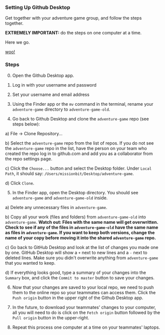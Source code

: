 ### Setting Up Github Desktop

Get together with your adventure game group, and follow the steps together.

__EXTREMELY IMPORTANT:__ do the steps on one computer at a time.

Here we go.

[woo!](https://media.giphy.com/media/l3V0I3MfkEOOey5Zm/giphy.gif)

### Steps

0) Open the Github Desktop app.

1) Log in with your username and password

2) Set your username and email address

3) Using the Finder app or the `mv` command in the terminal, rename your `adventure-game` directory to `adventure-game-old`.

4) Go back to Github Desktop and clone the `adventure-game` repo (see steps below):

  a) File -> Clone Repository...

  b) Select the `adventure-game` repo from the list of repos. If you do not see the `adventure-game` repo in the list, have the person on your team who created the repo log in to github.com and add you as a collaborator from the repo settings page.

  c) Click the `Choose...` button and select the Desktop folder. Under `Local Path`, it should say: `/Users/missionbit/Desktop/adventure-game`.

  d) Click `Clone`.

5) In the Finder app, open the Desktop directory. You should see `adventure-game` and `adventure-game-old` inside.

  a) Delete any unnecessary files in `adventure-game`.

  b) Copy all your work (files and folders) from `adventure-game-old` into `adventure-game`. __Watch out: Files with the same name will get overwritten. Check to see if any of the files in `adventure-game-old` have the same name as files in `adventure-game`. If you want to keep both versions, change the name of your copy before moving it into the shared `adventure-game` repo.__

  c) Go back to GitHub Desktop and look at the list of changes you made one by one. GitHub Desktop will show a `+` next to new lines and a `-` next to deleted lines. Make sure you didn't overwrite anything from `adventure-game` that you wanted to keep.

  d) If everything looks good, type a summary of your changes into the `Summary` box, and click the `Commit to master` button to save your changes.

6) Now that your changes are saved to your local repo, we need to push them to the online repo so your teammates can access them. Click the `Push origin` button in the upper right of the Github Desktop app.

7) In the future, to download your teammates' changes to your computer, all you will need to do is click on the `Fetch origin` button followed by the `Pull origin` button in the upper-right.

8) Repeat this process one computer at a time on your teammates' laptops.


